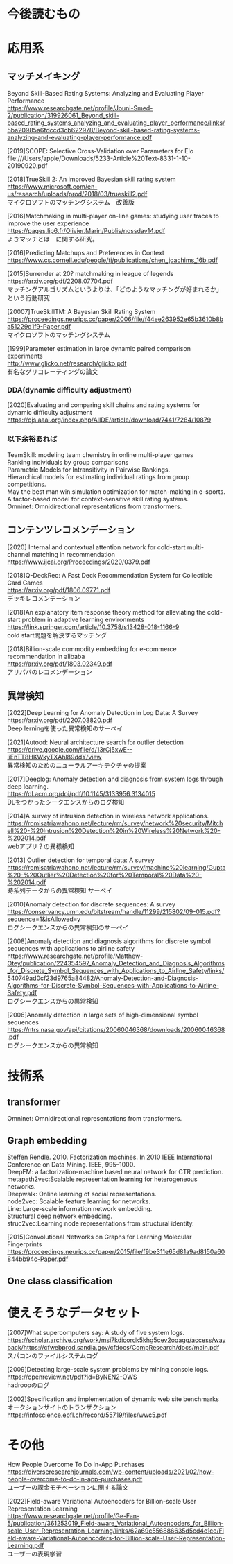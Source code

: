 # 今後読むもの 
# 応用系  
## マッチメイキング   
Beyond Skill-Based Rating Systems: Analyzing and Evaluating Player Performance  
https://www.researchgate.net/profile/Jouni-Smed-2/publication/319926061_Beyond_skill-based_rating_systems_analyzing_and_evaluating_player_performance/links/5ba20985a6fdccd3cb622978/Beyond-skill-based-rating-systems-analyzing-and-evaluating-player-performance.pdf  
  
[2019]SCOPE: Selective Cross-Validation over Parameters for Elo  
file:///Users/apple/Downloads/5233-Article%20Text-8331-1-10-20190920.pdf  
  

[2018]TrueSkill 2: An improved Bayesian skill rating system  
https://www.microsoft.com/en-us/research/uploads/prod/2018/03/trueskill2.pdf  
マイクロソフトのマッチングシステム　改善版  

[2016]Matchmaking in multi-player on-line games: studying user traces to improve the user experience  
https://pages.lip6.fr/Olivier.Marin/Publis/nossdav14.pdf  
よきマッチとは　に関する研究。

[2016]Predicting Matchups and Preferences in Context  
https://www.cs.cornell.edu/people/tj/publications/chen_joachims_16b.pdf  
  
[2015]Surrender at 20? matchmaking in league of legends  
https://arxiv.org/pdf/2208.07704.pdf  
マッチングアルゴリズムというよりは、「どのようなマッチングが好まれるか」という行動研究  
  
[20007]TrueSkillTM: A Bayesian Skill Rating System  
https://proceedings.neurips.cc/paper/2006/file/f44ee263952e65b3610b8ba51229d1f9-Paper.pdf  
マイクロソフトのマッチングシステム  
  
[1999]Parameter estimation in large dynamic paired comparison experiments  
http://www.glicko.net/research/glicko.pdf  
有名なグリコレーティングの論文  

### DDA(dynamic difficulty adjustment)  
[2020]Evaluating and comparing skill chains and rating systems for dynamic difficulty adjustment  
https://ojs.aaai.org/index.php/AIIDE/article/download/7441/7284/10879  

### 以下余裕あれば  
TeamSkill: modeling team chemistry in online multi-player games  
Ranking individuals by group comparisons  
Parametric Models for Intransitivity in Pairwise Rankings.  
Hierarchical models for estimating individual ratings from group competitions.  
May the best man win:simulation optimization for match-making in e-sports.  
A factor-based model for context-sensitive skill rating systems.  
Omninet: Omnidirectional representations from transformers.   
  

## コンテンツレコメンデーション  
[2020] Internal and contextual attention network for cold-start multi-channel matching in recommendation  
https://www.ijcai.org/Proceedings/2020/0379.pdf  
  
[2018]Q-DeckRec: A Fast Deck Recommendation System  for Collectible Card Games  
https://arxiv.org/pdf/1806.09771.pdf  
デッキレコメンデーション  
  
[2018]An explanatory item response theory method for alleviating the cold-start problem in adaptive learning environments  
https://link.springer.com/article/10.3758/s13428-018-1166-9  
cold start問題を解決するマッチング  
  
[2018]Billion-scale commodity embedding for e-commerce recommendation in alibaba  
https://arxiv.org/pdf/1803.02349.pdf  
アリババのレコメンデーション  
  
## 異常検知  
[2022]Deep Learning for Anomaly Detection in Log Data: A Survey  
https://arxiv.org/pdf/2207.03820.pdf  
Deep lerningを使った異常検知のサーベイ  
  
[2021]Autood: Neural architecture search for outlier detection  
https://drive.google.com/file/d/13rCj5xwE--liEnTT8HKWkyTXAhl89ddY/view  
異常検知のためのニューラルアーキテクチャの提案    

[2017]Deeplog: Anomaly detection and diagnosis from system logs through deep learning.  
https://dl.acm.org/doi/pdf/10.1145/3133956.3134015  
DLをつかったシークエンスからのログ検知  
  
[2014]A survey of intrusion detection in wireless network applications.   
https://romisatriawahono.net/lecture/rm/survey/network%20security/Mitchell%20-%20Intrusion%20Detection%20in%20Wireless%20Network%20-%202014.pdf  
webアプリ？の異様検知

[2013] Outlier detection for temporal data: A survey  
https://romisatriawahono.net/lecture/rm/survey/machine%20learning/Gupta%20-%20Outlier%20Detection%20for%20Temporal%20Data%20-%202014.pdf  
時系列データからの異常検知 サーベイ  
  
[2010]Anomaly detection for discrete sequences: A survey  
https://conservancy.umn.edu/bitstream/handle/11299/215802/09-015.pdf?sequence=1&isAllowed=y  
ログシークエンスからの異常検知のサーベイ  


[2008]Anomaly detection and diagnosis algorithms for discrete symbol sequences with applications to airline safety  
https://www.researchgate.net/profile/Matthew-Otey/publication/224354597_Anomaly_Detection_and_Diagnosis_Algorithms_for_Discrete_Symbol_Sequences_with_Applications_to_Airline_Safety/links/540749ad0cf23d9765a84482/Anomaly-Detection-and-Diagnosis-Algorithms-for-Discrete-Symbol-Sequences-with-Applications-to-Airline-Safety.pdf  
ログシークエンスからの異常検知  

[2006]Anomaly detection in large sets of high-dimensional symbol sequences  
https://ntrs.nasa.gov/api/citations/20060046368/downloads/20060046368.pdf  
ログシークエンスからの異常検知

  
# 技術系
## transformer  
Omninet: Omnidirectional representations from transformers.  
## Graph embedding  
Steffen Rendle. 2010. Factorization machines. In 2010 IEEE International Conference on Data Mining. IEEE, 995–1000.  
DeepFM: a factorization-machine based neural network for CTR prediction.  
metapath2vec:Scalable representation learning for heterogeneous networks.  
Deepwalk: Online learning of social representations.  
node2vec: Scalable feature learning for networks.  
Line: Large-scale information network embedding.  
Structural deep network embedding.  
struc2vec:Learning node representations from structural identity.  

[2015]Convolutional Networks on Graphs for Learning Molecular Fingerprints  
https://proceedings.neurips.cc/paper/2015/file/f9be311e65d81a9ad8150a60844bb94c-Paper.pdf  
  
## One class classification  



# 使えそうなデータセット  
[2007]What supercomputers say: A study of five system logs.
https://scholar.archive.org/work/msi7kdicordk5khg5cev2oqagq/access/wayback/https://cfwebprod.sandia.gov/cfdocs/CompResearch/docs/main.pdf  
スパコンのファイルシステムログ  
  
[2009]Detecting large-scale system problems by mining console logs.  
https://openreview.net/pdf?id=ByNEN2-OWS  
hadroopのログ
  
[2002]Specification and implementation of dynamic web site benchmarks  
オークションサイトのトランザクション  
https://infoscience.epfl.ch/record/55719/files/wwc5.pdf  
  



# その他  
How People Overcome To Do In-App Purchases  
https://diverseresearchjournals.com/wp-content/uploads/2021/02/how-people-overcome-to-do-in-app-purchases.pdf  
ユーザーの課金モチベーションに関する論文  
  
[2022]Field-aware Variational Autoencoders for Billion-scale User Representation Learning  
https://www.researchgate.net/profile/Ge-Fan-5/publication/361253019_Field-aware_Variational_Autoencoders_for_Billion-scale_User_Representation_Learning/links/62a69c556886635d5cd4c1ce/Field-aware-Variational-Autoencoders-for-Billion-scale-User-Representation-Learning.pdf  
ユーザーの表現学習
